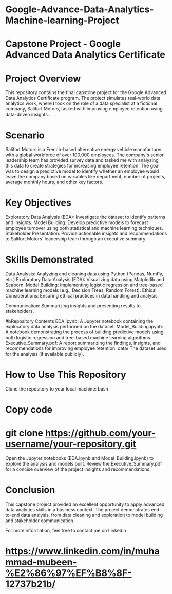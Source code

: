 # Google-Advance-Data-Analytics-Machine-learning-Project

# Capstone Project - Google Advanced Data Analytics Certificate

# Project Overview
This repository contains the final capstone project for the Google Advanced Data Analytics Certificate program. The project simulates real-world data analytics work, where I took on the role of a data specialist at a fictional company, Salifort Motors, tasked with improving employee retention using data-driven insights.

# Scenario
Salifort Motors is a French-based alternative energy vehicle manufacturer with a global workforce of over 100,000 employees. The company's senior leadership team has provided survey data and tasked me with analyzing this data to create strategies for increasing employee retention. The goal was to design a predictive model to identify whether an employee would leave the company based on variables like department, number of projects, average monthly hours, and other key factors.

# Key Objectives
Exploratory Data Analysis (EDA): Investigate the dataset to identify patterns and insights.
Model Building: Develop predictive models to forecast employee turnover using both statistical and machine learning techniques.
Stakeholder Presentation: Provide actionable insights and recommendations to Salifort Motors' leadership team through an executive summary.

# Skills Demonstrated
Data Analysis: Analyzing and cleaning data using Python (Pandas, NumPy, etc.)
Exploratory Data Analysis (EDA): Visualizing data using Matplotlib and Seaborn.
Model Building: Implementing logistic regression and tree-based machine learning models (e.g., Decision Trees, Random Forest).
Ethical Considerations: Ensuring ethical practices in data handling and analysis.

Communication: Summarizing insights and presenting results to stakeholders.

#bRepository Contents
EDA.ipynb: A Jupyter notebook containing the exploratory data analysis performed on the dataset.
Model_Building.ipynb: A notebook demonstrating the process of building predictive models using both logistic regression and tree-based machine learning algorithms.
Executive_Summary.pdf: A report summarizing the findings, insights, and recommendations for improving employee retention.
data/ The dataset used for the analysis (if available publicly).

# How to Use This Repository
Clone the repository to your local machine:
bash
# Copy code
# git clone https://github.com/your-username/your-repository.git
Open the Jupyter notebooks (EDA.ipynb and Model_Building.ipynb) to explore the analysis and models built.
Review the Executive_Summary.pdf for a concise overview of the project insights and recommendations.

# Conclusion
This capstone project provided an excellent opportunity to apply advanced data analytics skills in a business context. The project demonstrates end-to-end data analysis, from data cleaning and exploration to model building and stakeholder communication.

For more information, feel free to contact me on LinkedIn
# https://www.linkedin.com/in/muhammad-mubeen-%E2%86%97%EF%B8%8F-12737b21b/
